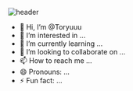 ![header](https://capsule-render.vercel.app/api?type=waving&color=auto&height=300&section=header&text=Youngjee%Seo&fontSize=90)


- 👋 Hi, I’m @Toryuuu
- 👀 I’m interested in ...
- 🌱 I’m currently learning ...
- 💞️ I’m looking to collaborate on ...
- 📫 How to reach me ...
- 😄 Pronouns: ...
- ⚡ Fun fact: ...


